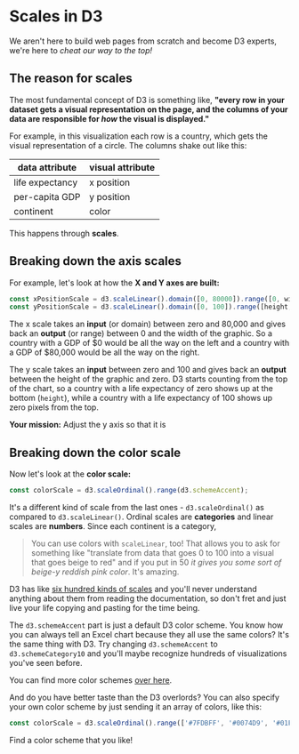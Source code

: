 # Scales in D3

We aren't here to build web pages from scratch and become D3 experts, we're here to *cheat our way to the top!*

## The reason for scales

The most fundamental concept of D3 is something like, **"every row in your dataset gets a visual representation on the page, and the columns of your data are responsible for *how* the visual is displayed."**

For example, in this visualization each row is a country, which gets the visual representation of a circle. The columns shake out like this:

|data attribute|visual attribute|
|---|---|
|life expectancy|x position|
|per-capita GDP|y position|
|continent|color|

This happens through **scales**.

## Breaking down the axis scales

For example, let's look at how the **X and Y axes are built:**

```js
const xPositionScale = d3.scaleLinear().domain([0, 80000]).range([0, width]);
const yPositionScale = d3.scaleLinear().domain([0, 100]).range([height, 0]);
```

The x scale takes an **input** (or domain) between zero and 80,000 and gives back an **output** (or range) between 0 and the width of the graphic. So a country with a GDP of $0 would be all the way on the left and a country with a GDP of $80,000 would be all the way on the right.

The y scale takes an **input** between zero and 100 and gives back an **output** between the height of the graphic and zero. D3 starts counting from the top of the chart, so a country with a life expectancy of zero shows up at the bottom (`height`), while a country with a life expectancy of 100 shows up zero pixels from the top.

**Your mission:** Adjust the y axis so that it is 

## Breaking down the color scale

Now let's look at the **color scale:**

```js
const colorScale = d3.scaleOrdinal().range(d3.schemeAccent);
```

It's a different kind of scale from the last ones - `d3.scaleOrdinal()` as compared to `d3.scaleLinear()`. Ordinal scales are **categories** and linear scales are **numbers**. Since each continent is a category, 

> You can use colors with `scaleLinear`, too! That allows you to ask for something like "translate from data that goes 0 to 100 into a visual that goes beige to red" and if you put in 50 *it gives you some sort of beige-y reddish pink color*. It's amazing.

D3 has like [six hundred kinds of scales](https://github.com/d3/d3-scale) and you'll never understand anything about them from reading the documentation, so don't fret and just live your life copying and pasting for the time being.

The `d3.schemeAccent` part is just a default D3 color scheme. You know how you can always tell an Excel chart because they all use the same colors? It's the same thing with D3. Try changing `d3.schemeAccent` to `d3.schemeCategory10` and you'll maybe recognize hundreds of visualizations you've seen before.

You can find more color schemes [over here](https://github.com/d3/d3-scale-chromatic#api-reference).

And do you have better taste than the D3 overlords? You can also specify your own color scheme by just sending it an array of colors, like this:

```js
const colorScale = d3.scaleOrdinal().range(['#7FDBFF', '#0074D9', '#01FF70', '#001F3F', '#FF4136', '#85144B', '#FF851B']);
```

Find a color scheme that you like!